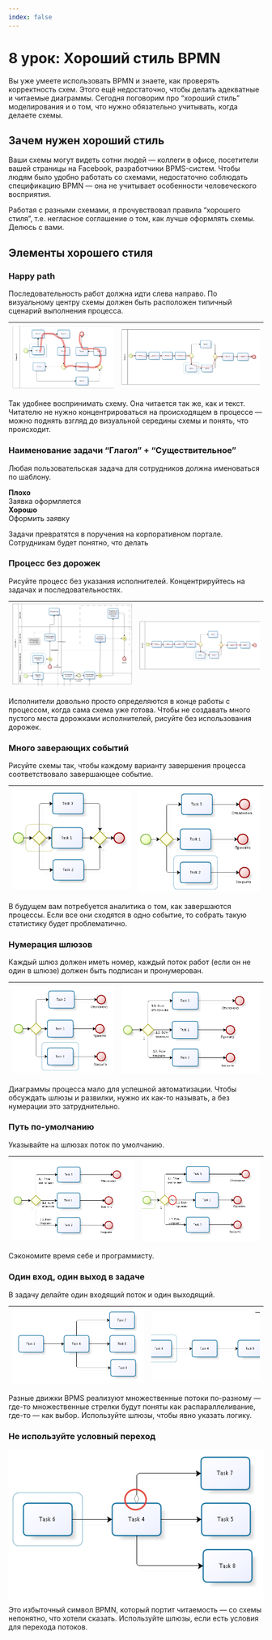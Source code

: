 ```yaml
---
index: false
---
```


# 8 урок: Хороший стиль BPMN

Вы уже умеете использовать BPMN и знаете, как проверять корректность схем. Этого ещё недостаточно, чтобы делать адекватные и читаемые диаграммы. Сегодня поговорим про “хороший стиль” моделирования и о том, что нужно обязательно учитывать, когда делаете схемы.

## Зачем нужен хороший стиль

Ваши схемы могут видеть сотни людей — коллеги в офисе, посетители вашей страницы на Facebook, разработчики BPMS-систем. Чтобы людям было удобно работать со схемами, недостаточно соблюдать спецификацию BPMN — она не учитывает особенности человеческого восприятия.

Работая с разными схемами, я прочувствовал правила “хорошего стиля”, т.е. негласное соглашение о том, как лучше оформлять схемы. Делюсь с вами.

## Элементы хорошего стиля

### Happy path

Последовательность работ должна идти слева направо. По визуальному центру схемы должен быть расположен типичный сценарий выполнения процесса.

| ![image](8_lesson_1.png) | ![image](8_lesson_2.png) |
| ------------------------ | ------------------------ |

Так удобнее воспринимать схему. Она читается так же, как и текст. Читателю не нужно концентрироваться на происходящем в процессе — можно поднять взгляд до визуальной середины схемы и понять, что происходит.

### Наименование задачи “Глагол” + “Существительное”

Любая пользовательская задача для сотрудников должна именоваться по шаблону.

**Плохо**  
Заявка оформляется  
**Хорошо**  
Оформить заявку

Задачи превратятся в поручения на корпоративном портале. Сотрудникам будет понятно, что делать

### Процесс без дорожек

Рисуйте процесс без указания исполнителей. Концентрируйтесь на задачах и последовательностях.

| ![image](8_lesson_3.png) | ![image](8_lesson_4.png) |
| ------------------------ | ------------------------ |

Исполнители довольно просто определяются в конце работы с процессом, когда сама схема уже готова. Чтобы не создавать много пустого места дорожками исполнителей, рисуйте без использования дорожек.

### Много заверающих событий

Рисуйте схемы так, чтобы каждому варианту завершения процесса соответствовало завершающее событие.

| ![image](8_lesson_5.png) | ![image](8_lesson_6.png) |
| ------------------------ | ------------------------ |

В будущем вам потребуется аналитика о том, как завершаются процессы. Если все они сходятся в одно событие, то собрать такую статистику будет проблематично.


### Нумерация шлюзов

Каждый шлюз должен иметь номер, каждый поток работ (если он не один в шлюзе) должен быть подписан и пронумерован.

| ![image](8_lesson_7.png) | ![image](8_lesson_8.png) |
| ------------------------ | ------------------------ |

Диаграммы процесса мало для успешной автоматизации. Чтобы обсуждать шлюзы и развилки, нужно их как-то называть, а без нумерации это затруднительно.

### Путь по-умолчанию

Указывайте на шлюзах поток по умолчанию.

| ![image](8_lesson_9.png) | ![image](8_lesson_10.png) |
| ------------------------ | ------------------------ |

Сэкономите время себе и программисту.

### Один вход, один выход в задаче

В задачу делайте один входящий поток и один выходящий.


| ![image](8_lesson_11.png) | ![image](8_lesson_12.png) |
| ------------------------ | ------------------------ |

Разные движки BPMS реализуют множественные потоки по-разному — где-то множественные стрелки будут поняты как распараллеливание, где-то — как выбор. Используйте шлюзы, чтобы явно указать логику.

### Не используйте условный переход

![image](8_lesson_13.png)  
Это избыточный символ BPMN, который портит читаемость — со схемы непонятно, что хотели сказать. Используйте шлюзы, если есть условия для перехода потоков.